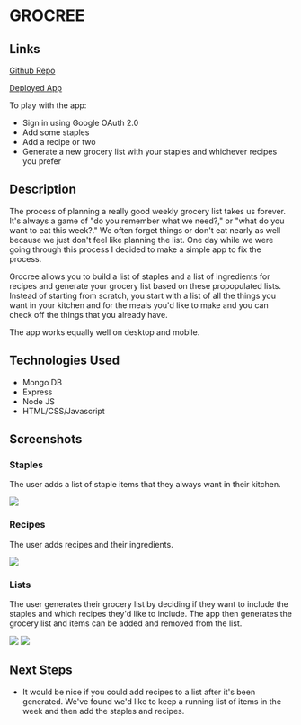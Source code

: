 # GROCREE

## Links

[Github Repo](https://github.com/conspop/grocree)

[Deployed App](https://grocree.herokuapp.com)

To play with the app:
- Sign in using Google OAuth 2.0
- Add some staples
- Add a recipe or two
- Generate a new grocery list with your staples and whichever recipes you prefer

## Description

The process of planning a really good weekly grocery list takes us forever. It's always a game of "do you remember what we need?," or "what do you want to eat this week?." We often forget things or don't eat nearly as well because we just don't feel like planning the list. One day while we were going through this process I decided to make a simple app to fix the process.

Grocree allows you to build a list of staples and a list of ingredients for recipes and generate your grocery list based on these propopulated lists. Instead of starting from scratch, you start with a list of all the things you want in your kitchen and for the meals you'd like to make and you can check off the things that you already have.

The app works equally well on desktop and mobile.

## Technologies Used

- Mongo DB
- Express
- Node JS
- HTML/CSS/Javascript

## Screenshots

### Staples

The user adds a list of staple items that they always want in their kitchen.

<img src='https://github.com/conspop/meal-prep/blob/master/screenshots/staples.png'>

### Recipes

The user adds recipes and their ingredients.

<img src='https://github.com/conspop/meal-prep/blob/master/screenshots/recipes.png'>

### Lists

The user generates their grocery list by deciding if they want to include the staples and which recipes they'd like to include. The app then generates the grocery list and items can be added and removed from the list.

<img src='https://github.com/conspop/meal-prep/blob/master/screenshots/list-generator.png'>
<img src='https://github.com/conspop/meal-prep/blob/master/screenshots/list.png'>

## Next Steps

- It would be nice if you could add recipes to a list after it's been generated. We've found we'd like to keep a running list of items in the week and then add the staples and recipes.

